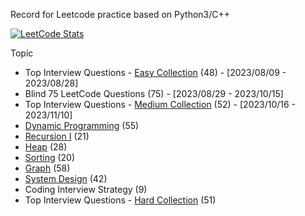Record for Leetcode practice based on Python3/C++

[![LeetCode Stats](https://leetcode.card.workers.dev/leoyao816?theme=nord&font=source_code_pro&extension=null)](https://leetcode.com/leoyao816)

Topic
- Top Interview Questions - [Easy Collection](https://leetcode.com/explore/featured/card/top-interview-questions-easy/) (48) - [2023/08/09 - 2023/08/28]
- Blind 75 LeetCode Questions (75) - [2023/08/29 - 2023/10/15]
- Top Interview Questions - [Medium Collection](https://leetcode.com/explore/interview/card/top-interview-questions-medium/) (52) - [2023/10/16 - 2023/11/10]
- [Dynamic Programming](https://leetcode.com/explore/featured/card/dynamic-programming/) (55)
- [Recursion I](https://leetcode.com/explore/featured/card/recursion-i/) (21)
- [Heap](https://leetcode.com/explore/featured/card/heap/) (28)
- [Sorting](https://leetcode.com/explore/learn/card/sorting/) (20)
- [Graph](https://leetcode.com/explore/featured/card/graph/) (58)
- [System Design](https://leetcode.com/explore/learn/card/system-design/) (42)
- Coding Interview Strategy (9)
- Top Interview Questions - [Hard Collection](https://leetcode.com/explore/interview/card/top-interview-questions-hard/) (51)
